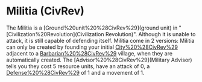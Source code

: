 # Militia (CivRev)

The Militia is a [Ground%20unit%20%28CivRev%29](ground unit) in "[Civilization%20Revolution](Civilization Revolution)". Although it is unable to attack, it is still capable of defending itself.
Militia come in 2 versions:
Militia can only be created by founding your initial [City%20%28CivRev%29](city) adjacent to a [Barbarian%20%28CivRev%29](Barbarian) village, when they are automatically created. The [Advisor%20%28CivRev%29](Military Advisor) tells you they cost 5 resource units, have an attack of 0, a [Defense%20%28CivRev%29](defense) of 1 and a movement of 1.